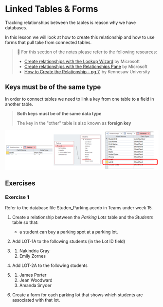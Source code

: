 # Linked Tables & Forms

Tracking relationships between the tables is reason why we have databases.

In this lesson we will look at how to create this relationship and how to use forms that pull take from connected tables.



> 📖 For this section of the notes please refer to the following resources:
>
> - [Create relationships with the Lookup Wizard](https://support.microsoft.com/en-us/office/video-create-relationships-with-the-lookup-wizard-692775ed-5f4f-4d47-8153-d65c13ffc799) by Microsoft
> - [Create relationships with the Relationships Pane](https://support.microsoft.com/en-us/office/video-create-relationships-with-the-relationships-pane-51c67574-c0e3-4ba3-b3f8-06f2b9b4d9a9) by Microsoft
> - [How to Create the Relationship - pg 7](https://apps.kennesaw.edu/files/pr_app_uni_cdoc/doc/Access_2016_PC_Relational_Databases_and_Subforms.pdf#page=7), by Kennesaw University



## Keys must be of the same type

In order to connect tables we need to link a key from one table to a field in another table.

>  **Both keys must be of the same data type**
>
> The key in the "other" table is also known as **foreign key**

![image-20201201143539405](assets/image-20201201143539405.png)



## Exercises

### Exercise 1

Refer to the database file Studen_Parking.accdb in Teams under week 15.

1. Create a relationship between the *Parking Lots* table and the *Students* table so that:

   - a student can buy a parking spot at a parking lot.

2. Add LOT-1A to the following students (in the Lot ID field)

3. 1. Nakindria Gray
   2. Emily Zornes

4. Add LOT-2A to the following students

5. 1. James Porter
   2. Jean Woodward
   3. Amanda Snyder

4. Create a form for each parking lot that shows which students are associated with that lot.





